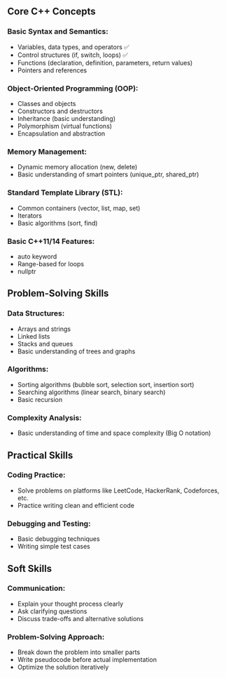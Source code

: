 ## Core C++ Concepts

### Basic Syntax and Semantics:
- Variables, data types, and operators ✅
- Control structures (if, switch, loops) ✅
- Functions (declaration, definition, parameters, return values)
- Pointers and references

### Object-Oriented Programming (OOP):
- Classes and objects
- Constructors and destructors
- Inheritance (basic understanding)
- Polymorphism (virtual functions)
- Encapsulation and abstraction

### Memory Management:
- Dynamic memory allocation (new, delete)
- Basic understanding of smart pointers (unique_ptr, shared_ptr)

### Standard Template Library (STL):
- Common containers (vector, list, map, set)
- Iterators
- Basic algorithms (sort, find)

### Basic C++11/14 Features:
- auto keyword
- Range-based for loops
- nullptr

## Problem-Solving Skills

### Data Structures:
- Arrays and strings
- Linked lists
- Stacks and queues
- Basic understanding of trees and graphs

### Algorithms:
- Sorting algorithms (bubble sort, selection sort, insertion sort)
- Searching algorithms (linear search, binary search)
- Basic recursion

### Complexity Analysis:
- Basic understanding of time and space complexity (Big O notation)

## Practical Skills

### Coding Practice:
- Solve problems on platforms like LeetCode, HackerRank, Codeforces, etc.
- Practice writing clean and efficient code

### Debugging and Testing:
- Basic debugging techniques
- Writing simple test cases

## Soft Skills

### Communication:
- Explain your thought process clearly
- Ask clarifying questions
- Discuss trade-offs and alternative solutions

### Problem-Solving Approach:
- Break down the problem into smaller parts
- Write pseudocode before actual implementation
- Optimize the solution iteratively